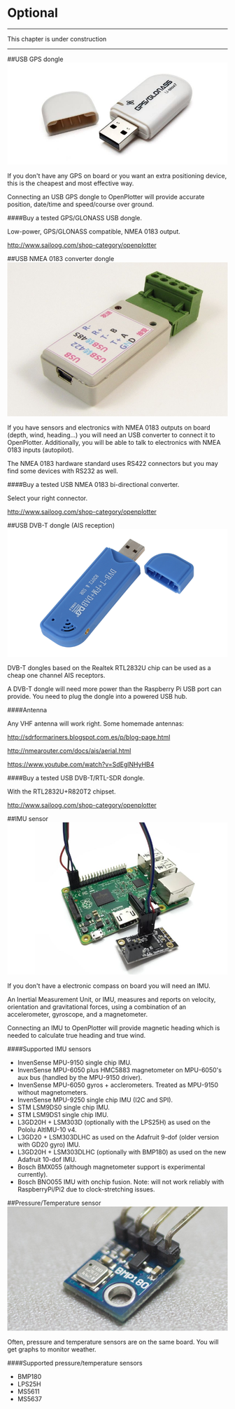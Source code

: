 # Optional

---

This chapter is under construction

---


##USB GPS dongle
![](gps.png)

If you don't have any GPS on board or you want an extra positioning device, this is the cheapest and most effective way.

Connecting an USB GPS dongle to OpenPlotter will provide accurate position, date/time and speed/course over ground.

####Buy a tested GPS/GLONASS USB dongle.

Low-power, GPS/GLONASS compatible, NMEA 0183 output.

http://www.sailoog.com/shop-category/openplotter

##USB NMEA 0183 converter dongle
![](rs422.png)

If you have sensors and electronics with NMEA 0183 outputs on board (depth, wind, heading...) you will need an USB converter to connect it to OpenPlotter. Additionally, you will be able to talk to electronics with NMEA 0183 inputs (autopilot).

The NMEA 0183 hardware standard uses RS422 connectors but you may find some devices with RS232 as well. 

####Buy a tested USB NMEA 0183 bi-directional converter.

Select your right connector.

http://www.sailoog.com/shop-category/openplotter

##USB DVB-T dongle (AIS reception)
![](sdr.png)

DVB-T dongles based on the Realtek RTL2832U chip can be used as a cheap one channel AIS receptors.

A DVB-T dongle will need more power than the Raspberry Pi USB port can provide. You need to plug the dongle into a powered USB hub.

####Antenna

Any VHF antenna will work right. Some homemade antennas:

http://sdrformariners.blogspot.com.es/p/blog-page.html

http://nmearouter.com/docs/ais/aerial.html

https://www.youtube.com/watch?v=SdEglNHyHB4

####Buy a tested USB DVB-T/RTL-SDR dongle.

With the RTL2832U+R820T2 chipset.

http://www.sailoog.com/shop-category/openplotter

##IMU sensor
![](imu.png)

If you don't have a electronic compass on board you will need an IMU.

An Inertial Measurement Unit, or IMU, measures and reports on velocity, orientation and gravitational forces, using a combination of an accelerometer, gyroscope, and a magnetometer.

Connecting an IMU to OpenPlotter will provide magnetic heading which is needed to calculate true heading and true wind.

####Supported IMU sensors

* InvenSense MPU-9150 single chip IMU.
* InvenSense MPU-6050 plus HMC5883 magnetometer on MPU-6050's aux bus (handled by the MPU-9150 driver).
* InvenSense MPU-6050 gyros + acclerometers. Treated as MPU-9150 without magnetometers.
* InvenSense MPU-9250 single chip IMU (I2C and SPI).
* STM LSM9DS0 single chip IMU.
* STM LSM9DS1 single chip IMU.
* L3GD20H + LSM303D (optionally with the LPS25H) as used on the Pololu AltIMU-10 v4.
* L3GD20 + LSM303DLHC as used on the Adafruit 9-dof (older version with GD20 gyro) IMU.
* L3GD20H + LSM303DLHC (optionally with BMP180) as used on the new Adafruit 10-dof IMU.
* Bosch BMX055 (although magnetometer support is experimental currently).
* Bosch BNO055 IMU with onchip fusion. Note: will not work reliably with RaspberryPi/Pi2 due to clock-stretching issues.


##Pressure/Temperature sensor
![](bmp180.png)

Often, pressure and temperature sensors are on the same board. You will get graphs to monitor weather.

####Supported pressure/temperature sensors
* BMP180
* LPS25H
* MS5611
* MS5637
